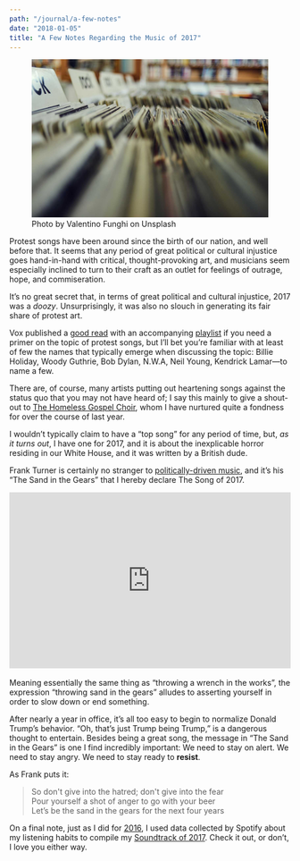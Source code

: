 ```yaml
---
path: "/journal/a-few-notes"
date: "2018-01-05"
title: "A Few Notes Regarding the Music of 2017"
---
```


<figure>
  <img src="valentino-funghi-275990.jpg" alt="Records" />
  <figcaption>Photo by Valentino Funghi on Unsplash</figcaption>
</figure>

Protest songs have been around since the birth of our nation, and well before that. It seems that any period of great political or cultural injustice goes hand-in-hand with critical, thought-provoking art, and musicians seem especially inclined to turn to their craft as an outlet for feelings of outrage, hope, and commiseration.

It’s no great secret that, in terms of great political and cultural injustice, 2017 was a *doozy*. Unsurprisingly, it was also no slouch in generating its fair share of protest art.

Vox published a [good read](https://www.vox.com/culture/2017/4/12/14462948/protest-music-history-america-trump-beyonce-dylan-misty) with an accompanying [playlist](https://open.spotify.com/user/1299027248/playlist/1vgS61p88rclNTcPxPP6iF) if you need a primer on the topic of protest songs, but I’ll bet you’re familiar with at least of few the names that typically emerge when discussing the topic: Billie Holiday, Woody Guthrie, Bob Dylan, N.W.A, Neil Young, Kendrick Lamar—to name a few.

There are, of course, many artists putting out heartening songs against the status quo that you may not have heard of; I say this mainly to give a shout-out to [The Homeless Gospel Choir](https://www.thehomelessgospelchoir.com/), whom I have nurtured quite a fondness for over the course of last year.

I wouldn’t typically claim to have a “top song” for any period of time, but, *as it turns out*, I have one for 2017, and it is about the inexplicable horror residing in our White House, and it was written by a British dude.

Frank Turner is certainly no stranger to [politically-driven music](https://www.youtube.com/watch?v=B1NyWbhCxZE&list=PLfG-wgHpBKHfyYQZy6qq8_G-z9Xg7Dx3I&index=41), and it’s his “The Sand in the Gears” that I hereby declare The Song of 2017.

<iframe width="100%" height="315" src="https://www.youtube.com/embed/AZ6s8C88zzk?rel=0&amp;showinfo=0" frameborder="0" gesture="media" allow="encrypted-media" allowfullscreen></iframe>

Meaning essentially the same thing as “throwing a wrench in the works”, the expression “throwing sand in the gears” alludes to asserting yourself in order to slow down or end something.

After nearly a year in office, it’s all too easy to begin to normalize Donald Trump’s behavior. “Oh, that’s just Trump being Trump,” is a dangerous thought to entertain. Besides being a great song, the message in “The Sand in the Gears” is one I find incredibly important: We need to stay on alert. We need to stay angry. We need to stay ready to **resist**.

As Frank puts it:

<blockquote>
So don't give into the hatred; don't give into the fear<br />
Pour yourself a shot of anger to go with your beer<br />
Let’s be the sand in the gears for the next four years
</blockquote>

On a final note, just as I did for [2016](/projects/soundtrack-of-2016), I used data collected by Spotify about my listening habits to compile my [Soundtrack of 2017](/projects/soundtrack-of-2017). Check it out, or don’t, I love you either way.

